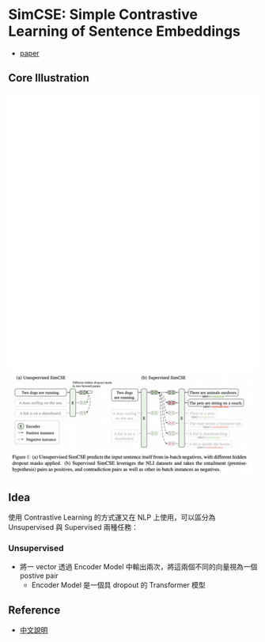 #  SimCSE: Simple Contrastive Learning of Sentence Embeddings
- [paper](https://arxiv.org/abs/2104.08821)

## Core Illustration
![core_simCLR](./assets/SimCLR.gif)
![core_CSE](./assets/SimCSE.png)

## Idea
使用 Contrastive Learning 的方式運又在 NLP 上使用，可以區分為 Unsupervised 與 Supervised 兩種任務：
### Unsupervised
- 將一 vector 透過 Encoder Model 中輸出兩次，將這兩個不同的向量視為一個 postive pair
  - Encoder Model 是一個具 dropout 的 Transformer 模型
## Reference
- [中文說明](https://fcuai.tw/2021/05/13/simcsecontrastive-learning-nlp-sentence-embedding-sota/)